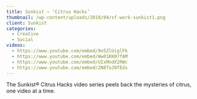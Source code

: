 ```yaml
---
title: Sunkist – ‘Citrus Hacks’
thumbnail: /wp-content/uploads/2018/04/sf-work-sunkist1.png
client: Sunkist
categories:
  - Creative
  - Social
videos:
  - https://www.youtube.com/embed/9o5ZlUiglFk
  - https://www.youtube.com/embed/Ww01KK07fAM
  - https://www.youtube.com/embed/UIxMndX2RWc
  - https://www.youtube.com/embed/2N8ToJ0fEds
---
```

<p>
 The Sunkist® Citrus Hacks video series peels back
                              the mysteries of citrus, one video at a time.
</p>
